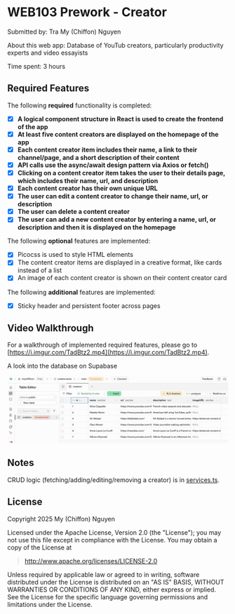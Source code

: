 # WEB103 Prework - Creator 

Submitted by: Tra My (Chiffon) Nguyen

About this web app: Database of YouTub creators, particularly productivity experts and video essayists

Time spent: 3 hours

## Required Features

The following **required** functionality is completed:

- [x] **A logical component structure in React is used to create the frontend of the app**
- [x] **At least five content creators are displayed on the homepage of the app**
- [x] **Each content creator item includes their name, a link to their channel/page, and a short description of their content**
- [x] **API calls use the async/await design pattern via Axios or fetch()**
- [x] **Clicking on a content creator item takes the user to their details page, which includes their name, url, and description**
- [x] **Each content creator has their own unique URL**
- [x] **The user can edit a content creator to change their name, url, or description**
- [x] **The user can delete a content creator**
- [x] **The user can add a new content creator by entering a name, url, or description and then it is displayed on the homepage**

The following **optional** features are implemented:

- [x] Picocss is used to style HTML elements
- [x] The content creator items are displayed in a creative format, like cards instead of a list
- [x] An image of each content creator is shown on their content creator card

The following **additional** features are implemented:

* [x] Sticky header and persistent footer across pages

## Video Walkthrough

For a walkthrough of implemented required features, please go to [https://i.imgur.com/TadBtz2.mp4](https://i.imgur.com/TadBtz2.mp4).

A look into the database on Supabase

![Supabase Database](./assets/supabase.png)

## Notes

CRUD logic (fetching/adding/editing/removing a creator) is in [services.ts](./src/services.ts).

## License

Copyright 2025 My (Chiffon) Nguyen

Licensed under the Apache License, Version 2.0 (the "License"); you may not use this file except in compliance with the License. You may obtain a copy of the License at

> http://www.apache.org/licenses/LICENSE-2.0

Unless required by applicable law or agreed to in writing, software distributed under the License is distributed on an "AS IS" BASIS, WITHOUT WARRANTIES OR CONDITIONS OF ANY KIND, either express or implied. See the License for the specific language governing permissions and limitations under the License.
